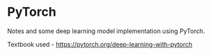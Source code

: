 # PyTorch
Notes and some deep learning model implementation using PyTorch.

Textbook used - https://pytorch.org/deep-learning-with-pytorch
